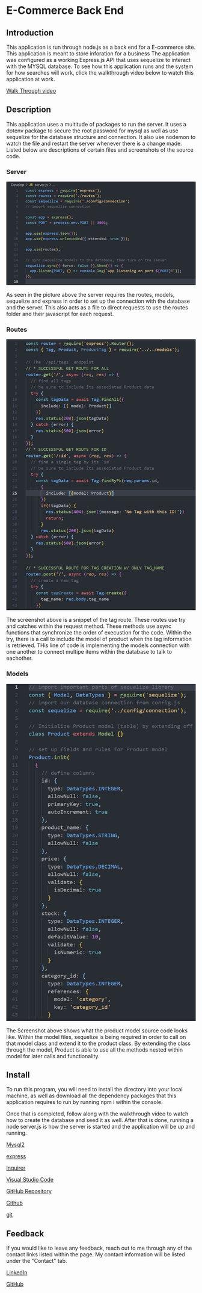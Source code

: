 # E-Commerce Back End

## Introduction 

This application is run through node.js as a back end for a E-commerce site. This application is meant to store inforation for a business The application was configured as a working Express.js API that uses sequelize to interact with the MYSQL database. To see how this application runs and the system for how searches will work, click the walkthrough video below to watch this application at work.

[Walk Through video](https://youtu.be/5NgJpc5-3zw)


## Description 

This application uses a multitude of packages to run the server. It uses a dotenv package to secure the root password for mysql as well as use sequelize for the database structure and connection. It also use nodemon to watch the file and restart the server whenever there is a change made. Listed below are descriptions of certain files and screenshots of the source code.

### Server

![Server](./Assets/server.png)

As seen in the picture above the server requires the routes, models, sequelize and express in order to set up the connection with the database and the server. This also acts as a file to direct requests to use the routes folder and their javascript for each request.

### Routes 

![Tag Route](./Assets/tagRoute.png)

The screenshot above is a snippet of the tag route. These routes use try and catches within the request method. These methods use async functions that synchronize the order of execustion for the code. Within the try, there is a call to include the model of product when the tag information is retrieved. THis line of code is implementing the models connection with one another to connect multipe items within the database to talk to eachother.

### Models

![Product Model](./Assets/productModel.png)

The Screenshot above shows what the product model source code looks like. Within the model files, sequelize is being required in order to call on that model class and extend it to the product class. By extending the class through the model, Product is able to use all the methods nested within model for later calls and functionality.

## Install 
To run this program, you will need to install the directory into your local machine, as well as download all the dependency packages that this application requires to run by running npm i within the console. 

Once that is completed, follow along with the walkthrough video to watch how to create the database and seed it as well. After that is done, running a node server.js is how the server is started and the application will be up and running. 

[Mysql2](https://www.npmjs.com/package/mysql2)

[express](https://www.npmjs.com/package/express)

[Inquirer](https://www.npmjs.com/package/inquirer)

[Visual Studio Code](https://code.visualstudio.com/)

[GitHub Repository](https://github.com/PN-Barnes/PN-Barnes.github.io)

[Github](https://github.com/)

[git](https://git-scm.com/downloads)

## Feedback

If you would like to leave any feedback, reach out to me through any of the contact links listed within the page. My contact information will be listed under the "Contact" tab. 

[LinkedIn](https://www.linkedin.com/feed/)

[GitHub](https://github.com/PN-Barnes)